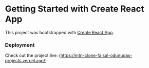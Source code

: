 # Getting Started with Create React App

This project was bootstrapped with [Create React App](https://github.com/facebook/create-react-app).

### Deployment

Check out the project live: (https://mtn-clone-faisal-odunugas-projects.vercel.app/)
